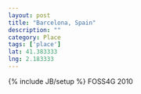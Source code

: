 ```yaml
---
layout: post
title: "Barcelona, Spain"
description: ""
category: Place
tags: ['place']
lat: 41.383333
lng: 2.183333
---
```

{% include JB/setup %}
FOSS4G 2010

